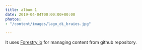 ```yaml
---
title: album 1
date: 2019-04-04T00:00:00+00:00
photos:
- "/content/images/lago_di_braies.jpg"

---
```

It uses [Forestry.io](https://forestry.io "Forestry.io") for managing content from github repository.